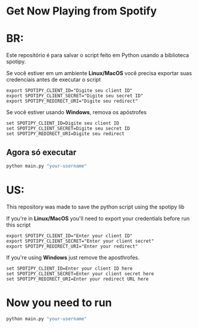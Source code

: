 # **Get Now Playing from Spotify**

# **BR**:
 Este repositório é para salvar o script feito em Python usando a biblioteca spotipy.

 Se você estiver em um ambiente **Linux/MacOS** você precisa exportar suas credenciais antes de executar o script

    export SPOTIPY_CLIENT_ID="Digite seu client ID"
    export SPOTIPY_CLIENT_SECRET="Digite seu secret ID"
    export SPOTIPY_REDIRECT_URI="Digite seu redirect"

Se você estiver usando **Windows**, remova os apóstrofes

    set SPOTIPY_CLIENT_ID=Digite seu client ID
    set SPOTIPY_CLIENT_SECRET=Digite seu secret ID
    set SPOTIPY_REDIRECT_URI=Digite seu redirect
## Agora só executar 
```bash
python main.py "your-username"
```
# **US**:
This repository was made to save the python script using the spotipy lib

If you're in **Linux/MacOS** you'll need to export your credentials before run this script

    export SPOTIPY_CLIENT_ID="Enter your client ID"
    export SPOTIPY_CLIENT_SECRET="Enter your client secret"
    export SPOTIPY_REDIRECT_URI="Enter your redirect"
If you're using **Windows** just remove the aposthrofes.

    set SPOTIPY_CLIENT_ID=Enter your client ID here
    set SPOTIPY_CLIENT_SECRET=Enter your client secret here
    set SPOTIPY_REDIRECT_URI=Enter your redirect URL here

# Now you need to run 
```bash
python main.py "your-username"
```